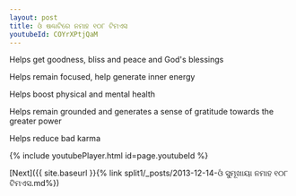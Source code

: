 ```yaml
---
layout: post
title: ଓଁ ଷଣ୍ଢାଟିରେ ନମାହ ୧୦୮ ଟିମଏସ
youtubeId: COYrXPtjQaM
---
```

 
 
Helps get goodness, bliss and peace and God's blessings
 
Helps remain focused, help generate inner energy 
 
Helps boost physical and mental health 
 
Helps remain grounded and generates a sense of gratitude towards the greater power 
 
Helps reduce bad karma
 
 
 
 


{% include youtubePlayer.html id=page.youtubeId %}
 
[Next]({{ site.baseurl }}{% link  split1/_posts/2013-12-14-ଓଁ ସୁମୂଖାୟା ନମାହ ୧୦୮ ଟିମଏସ.md%})
 
